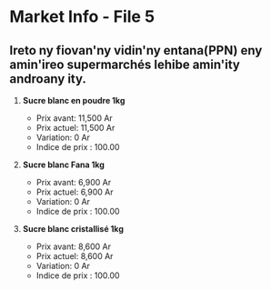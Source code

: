 # Market Info - File 5

## Ireto ny fiovan'ny vidin'ny entana(PPN) eny amin'ireo supermarchés lehibe amin'ity androany ity.

1. **Sucre blanc en poudre 1kg**
   - Prix avant: 11,500 Ar
   - Prix actuel: 11,500 Ar
   - Variation: 0 Ar
   - Indice de prix : 100.00

2. **Sucre blanc Fana 1kg**
   - Prix avant: 6,900 Ar
   - Prix actuel: 6,900 Ar
   - Variation: 0 Ar
   - Indice de prix : 100.00

3. **Sucre blanc cristallisé 1kg**
   - Prix avant: 8,600 Ar
   - Prix actuel: 8,600 Ar
   - Variation: 0 Ar
   - Indice de prix : 100.00

